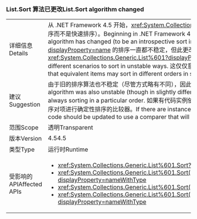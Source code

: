 ### <a name="listsort-algorithm-changed"></a><span data-ttu-id="016f6-101">List.Sort 算法已更改</span><span class="sxs-lookup"><span data-stu-id="016f6-101">List.Sort algorithm changed</span></span>

|   |   |
|---|---|
|<span data-ttu-id="016f6-102">详细信息</span><span class="sxs-lookup"><span data-stu-id="016f6-102">Details</span></span>|<span data-ttu-id="016f6-103">从 .NET Framework 4.5 开始，<xref:System.Collections.Generic.List%601?displayProperty=name> 的排序算法就已更改（为内省排序而不是快速排序）。</span><span class="sxs-lookup"><span data-stu-id="016f6-103">Beginning in .NET Framework 4.5, <xref:System.Collections.Generic.List%601?displayProperty=name>'s sort algorithm has changed (to be an introspective sort instead of a quick sort).</span></span> <span data-ttu-id="016f6-104"><xref:System.Collections.Generic.List%601?displayProperty=name> 的排序一直都不稳定，但此更改可能会导致各种方案以不稳定的方式进行排序。</span><span class="sxs-lookup"><span data-stu-id="016f6-104"><xref:System.Collections.Generic.List%601?displayProperty=name>'s sort has never been stable, but this change may cause different scenarios to sort in unstable ways.</span></span> <span data-ttu-id="016f6-105">这仅仅意味着等效项目可能会在随后的 API 调用中按不同顺序排序。</span><span class="sxs-lookup"><span data-stu-id="016f6-105">That simply means that equivalent items may sort in different orders in subsequent calls of the API.</span></span>|
|<span data-ttu-id="016f6-106">建议</span><span class="sxs-lookup"><span data-stu-id="016f6-106">Suggestion</span></span>|<span data-ttu-id="016f6-107">由于旧的排序算法也不稳定（尽管方式略有不同），因此应该没有代码依赖于始终按特定顺序排序的等效项。</span><span class="sxs-lookup"><span data-stu-id="016f6-107">Because the old sort algorithm was also unstable (though in slightly different ways), there should be no code that depends on equivalent items always sorting in a particular order.</span></span> <span data-ttu-id="016f6-108">如果有代码实例依赖于此等效项，并且可以幸运地使用旧行为，则此代码应更新为使用按照所需顺序对项进行确定性排序的比较器。</span><span class="sxs-lookup"><span data-stu-id="016f6-108">If there are instances of code depending upon that and being lucky with the old behavior, that code should be updated to use a comparer that will deterministically sort the items in the desired order.</span></span>|
|<span data-ttu-id="016f6-109">范围</span><span class="sxs-lookup"><span data-stu-id="016f6-109">Scope</span></span>|<span data-ttu-id="016f6-110">透明</span><span class="sxs-lookup"><span data-stu-id="016f6-110">Transparent</span></span>|
|<span data-ttu-id="016f6-111">版本</span><span class="sxs-lookup"><span data-stu-id="016f6-111">Version</span></span>|<span data-ttu-id="016f6-112">4.5</span><span class="sxs-lookup"><span data-stu-id="016f6-112">4.5</span></span>|
|<span data-ttu-id="016f6-113">类型</span><span class="sxs-lookup"><span data-stu-id="016f6-113">Type</span></span>|<span data-ttu-id="016f6-114">运行时</span><span class="sxs-lookup"><span data-stu-id="016f6-114">Runtime</span></span>|
|<span data-ttu-id="016f6-115">受影响的 API</span><span class="sxs-lookup"><span data-stu-id="016f6-115">Affected APIs</span></span>|<ul><li><xref:System.Collections.Generic.List%601.Sort?displayProperty=nameWithType></li><li><xref:System.Collections.Generic.List%601.Sort(System.Collections.Generic.IComparer{%600})?displayProperty=nameWithType></li><li><xref:System.Collections.Generic.List%601.Sort(System.Comparison{%600})?displayProperty=nameWithType></li><li><xref:System.Collections.Generic.List%601.Sort(System.Int32,System.Int32,System.Collections.Generic.IComparer{%600})?displayProperty=nameWithType></li></ul>|

